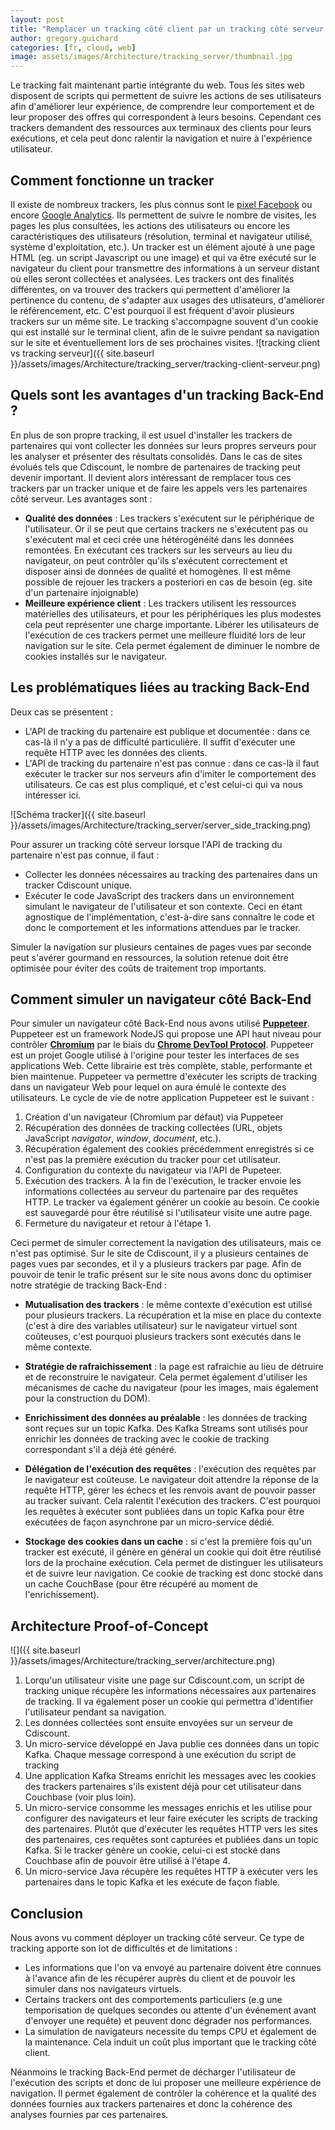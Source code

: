 ```yaml
---
layout: post
title: "Remplacer un tracking côté client par un tracking côté serveur avec Puppeteer"
author: gregory.guichard
categories: [fr, cloud, web]
image: assets/images/Architecture/tracking_server/thumbnail.jpg
---
```


Le tracking fait maintenant partie intégrante du web.
Tous les sites web disposent de scripts qui permettent de suivre les actions de ses utilisateurs afin d'améliorer leur expérience, de comprendre leur comportement et de leur proposer des offres qui correspondent à leurs besoins.
Cependant ces trackers demandent des ressources aux terminaux des clients pour leurs exécutions, et cela peut donc ralentir la navigation et nuire à l'expérience utilisateur.

## Comment fonctionne un tracker

Il existe de nombreux trackers, les plus connus sont le [pixel Facebook](https://fr-fr.facebook.com/business/) ou encore [Google Analytics](https://analytics.google.com/analytics/web/).
Ils permettent de suivre le nombre de visites, les pages les plus consultées, les actions des utilisateurs ou encore les caractéristiques des utilisateurs (résolution, terminal et navigateur utilisé, système d'exploitation, etc.).
Un tracker est un élément ajouté à une page HTML (eg. un script Javascript ou une image) et qui va être exécuté sur le navigateur du client pour transmettre des informations à un serveur distant où elles seront collectées et analysées.
Les trackers ont des finalités différentes, on va trouver des trackers qui permettent d'améliorer la pertinence du contenu, de s'adapter aux usages des utlisateurs, d'améliorer le référencement, etc. C'est pourquoi il est fréquent d'avoir plusieurs trackers sur un même site.
Le tracking s'accompagne souvent d'un cookie qui est installé sur le terminal client, afin de le suivre pendant sa navigation sur le site et éventuellement lors de ses prochaines visites.
![tracking client vs tracking serveur]({{ site.baseurl }}/assets/images/Architecture/tracking_server/tracking-client-serveur.png)

## Quels sont les avantages d'un tracking Back-End ?

En plus de son propre tracking, il est usuel d'installer les trackers de partenaires qui vont collecter les données sur leurs propres serveurs pour les analyser et présenter des résultats consolidés.
Dans le cas de sites évolués tels que Cdiscount, le nombre de partenaires de tracking peut devenir important.
Il devient alors intéressant de remplacer tous ces trackers par un tracker unique et de faire les appels vers les partenaires côté serveur.
Les avantages sont :

- **Qualité des données** : Les trackers s'exécutent sur le périphérique de l'utilisateur.
  Or il se peut que certains trackers ne s'exécutent pas ou s'exécutent mal et ceci crée une hétérogénéité dans les données remontées.
  En exécutant ces trackers sur les serveurs au lieu du navigateur, on peut contrôler qu'ils s'exécutent correctement et disposer ainsi de données de qualité et homogènes.
  Il est même possible de rejouer les trackers a posteriori en cas de besoin (eg. site d'un partenaire injoignable)
- **Meilleure expérience client** : Les trackers utilisent les ressources matérielles des utilisateurs, et pour les périphériques les plus modestes cela peut représenter une charge importante.
  Libérer les utilisateurs de l'exécution de ces trackers permet une meilleure fluidité lors de leur navigation sur le site.
  Cela permet également de diminuer le nombre de cookies installés sur le navigateur.

## Les problématiques liées au tracking Back-End

Deux cas se présentent :

- L'API de tracking du partenaire est publique et documentée : dans ce cas-là il n'y a pas de difficulté particulière. Il suffit d'exécuter une requête HTTP avec les données des clients.
- L'API de tracking du partenaire n'est pas connue : dans ce cas-là il faut exécuter le tracker sur nos serveurs afin d'imiter le comportement des utilisateurs. Ce cas est plus compliqué, et c'est celui-ci qui va nous intéresser ici.

![Schéma tracker]({{ site.baseurl }}/assets/images/Architecture/tracking_server/server_side_tracking.png)

Pour assurer un tracking côté serveur lorsque l'API de tracking du partenaire n'est pas connue, il faut :

- Collecter les données nécessaires au tracking des partenaires dans un tracker Cdiscount unique.
- Exécuter le code JavaScript des trackers dans un environnement simulant le navigateur de l'utilisateur et son contexte.
  Ceci en étant agnostique de l'implémentation, c'est-à-dire sans connaître le code et donc le comportement et les informations attendues par le tracker.

Simuler la navigation sur plusieurs centaines de pages vues par seconde peut s'avérer gourmand en ressources, la solution retenue doit être optimisée pour éviter des coûts de traitement trop importants.

## Comment simuler un navigateur côté Back-End

Pour simuler un navigateur côté Back-End nous avons utilisé [**Puppeteer**](https://developers.google.com/web/tools/puppeteer).
Puppeteer est un framework NodeJS qui propose une API haut niveau pour contrôler [**Chromium**](https://www.chromium.org/Home) par le biais du [**Chrome DevTool Protocol**](https://chromedevtools.github.io/devtools-protocol/).
Puppeteer est un projet Google utilisé à l'origine pour tester les interfaces de ses applications Web.
Cette librairie est très complète, stable, performante et bien maintenue.
Puppeteer va permettre d'exécuter les scripts de tracking dans un navigateur Web pour lequel on aura émulé le contexte des utilisateurs.
Le cycle de vie de notre application Puppeteer est le suivant :

1. Création d'un navigateur (Chromium par défaut) via Puppeteer
2. Récupération des données de tracking collectées (URL, objets JavaScript _navigator_, _window_, _document_, etc.).
3. Récupération également des cookies précédemment enregistrés si ce n'est pas la première exécution du tracker pour cet utilisateur.
4. Configuration du contexte du navigateur via l'API de Pupeteer.
5. Exécution des trackers. À la fin de l'exécution, le tracker envoie les informations collectées au serveur du partenaire par des requêtes HTTP. Le tracker va également générer un cookie au besoin. Ce cookie est sauvegardé pour être réutilisé si l'utilisateur visite une autre page.
6. Fermeture du navigateur et retour à l'étape 1.

Ceci permet de simuler correctement la navigation des utilisateurs, mais ce n'est pas optimisé.
Sur le site de Cdiscount, il y a plusieurs centaines de pages vues par secondes, et il y a plusieurs trackers par page.
Afin de pouvoir de tenir le trafic présent sur le site nous avons donc du optimiser notre stratégie de tracking Back-End :

- **Mutualisation des trackers** : le même contexte d'exécution est utilisé pour plusieurs trackers.
  La récupération et la mise en place du contexte (c'est à dire des variables utilisateur) sur le navigateur virtuel sont coûteuses, c'est pourquoi plusieurs trackers sont exécutés dans le même contexte.

- **Stratégie de rafraichissement** : la page est rafraichie au lieu de détruire et de reconstruire le navigateur.
  Cela permet également d'utiliser les mécanismes de cache du navigateur (pour les images, mais également pour la construction du DOM).

- **Enrichissiment des données au préalable** : les données de tracking sont reçues sur un topic Kafka.
  Des Kafka Streams sont utilisés pour enrichir les données de tracking avec le cookie de tracking correspondant s'il a déjà été généré.

- **Délégation de l'exécution des requêtes** : l'exécution des requêtes par le navigateur est coûteuse. Le navigateur doit attendre la réponse de la requête HTTP, gérer les échecs et les renvois avant de pouvoir passer au tracker suivant.
  Cela ralentit l'exécution des trackers. C'est pourquoi les requêtes à exécuter sont publiées dans un topic Kafka pour être exécutées de façon asynchrone par un micro-service dédié.

- **Stockage des cookies dans un cache** : si c'est la première fois qu'un tracker est exécuté, il génère en général un cookie qui doit être réutilisé lors de la prochaine exécution.
  Cela permet de distinguer les utilisateurs et de suivre leur navigation.
  Ce cookie de tracking est donc stocké dans un cache CouchBase (pour être récupéré au moment de l'enrichissement).

## Architecture Proof-of-Concept

![]({{ site.baseurl }}/assets/images/Architecture/tracking_server/architecture.png)

1. Lorqu'un utilisateur visite une page sur Cdiscount.com, un script de tracking unique récupère les informations nécessaires aux partenaires de tracking.
   Il va également poser un cookie qui permettra d'identifier l'utilisateur pendant sa navigation.
2. Les données collectées sont ensuite envoyées sur un serveur de Cdiscount.
3. Un micro-service développé en Java publie ces données dans un topic Kafka.
   Chaque message correspond à une exécution du script de tracking
4. Une application Kafka Streams enrichit les messages avec les cookies des trackers partenaires s'ils existent déjà pour cet utilisateur dans Couchbase (voir plus loin).
5. Un micro-service consomme les messages enrichis et les utilise pour configurer des navigateurs et leur faire exécuter les scripts de tracking des partenaires.
   Plutôt que d'exécuter les requêtes HTTP vers les sites des partenaires, ces requêtes sont capturées et publiées dans un topic Kafka.
   Si le tracker génère un cookie, celui-ci est stocké dans Couchbase afin de pouvoir être utilisé à l'étape 4.
6. Un micro-service Java récupère les requêtes HTTP à exécuter vers les partenaires dans le topic Kafka et les exécute de façon fiable.

## Conclusion

Nous avons vu comment déployer un tracking côté serveur.
Ce type de tracking apporte son lot de difficultés et de limitations :

- Les informations que l'on va envoyé au partenaire doivent être connues à l'avance afin de les récupérer auprès du client et de pouvoir les simuler dans nos navigateurs virtuels.
- Certains trackers ont des comportements particuliers (e.g une temporisation de quelques secondes ou attente d'un événement avant d'envoyer une requête) et peuvent donc dégrader nos performances.
- La simulation de navigateurs necessite du temps CPU et également de la maintenance. Cela induit un coût plus important que le tracking côté client.

Néanmoins le tracking Back-End permet de décharger l'utilisateur de l'exécution des scripts et donc de lui proposer une meilleure expérience de navigation.
Il permet également de contrôler la cohérence et la qualité des données fournies aux trackers partenaires et donc la cohérence des analyses fournies par ces partenaires.
